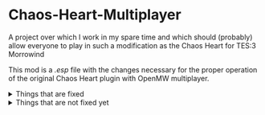 # Chaos-Heart-Multiplayer
A project over which I work in my spare time and which should (probably) allow everyone to play in such a modification as the Chaos Heart  for TES:3 Morrowind

This mod is a *.esp* file with the changes necessary for the proper operation of the original Chaos Heart plugin with OpenMW multiplayer.

<details>
  <summary>Things that are fixed</summary>
  
  1. Fixed the behavior of all bandits
  2. All necromancy books are now works properly 

</details>

<details>
  <summary>Things that are not fixed yet</summary>
  
  1. **_CH_Startup** script is currently not working properly, **disable** command doesn't work on OpenMW, As a result, we have many NPC's that should not be initialized in the world at the start of the game.
  2. Spells summoning multiple creatures of the same type only create one creature ([OpenMW bug](https://gitlab.com/OpenMW/openmw/issues/5044)) 

</details>

